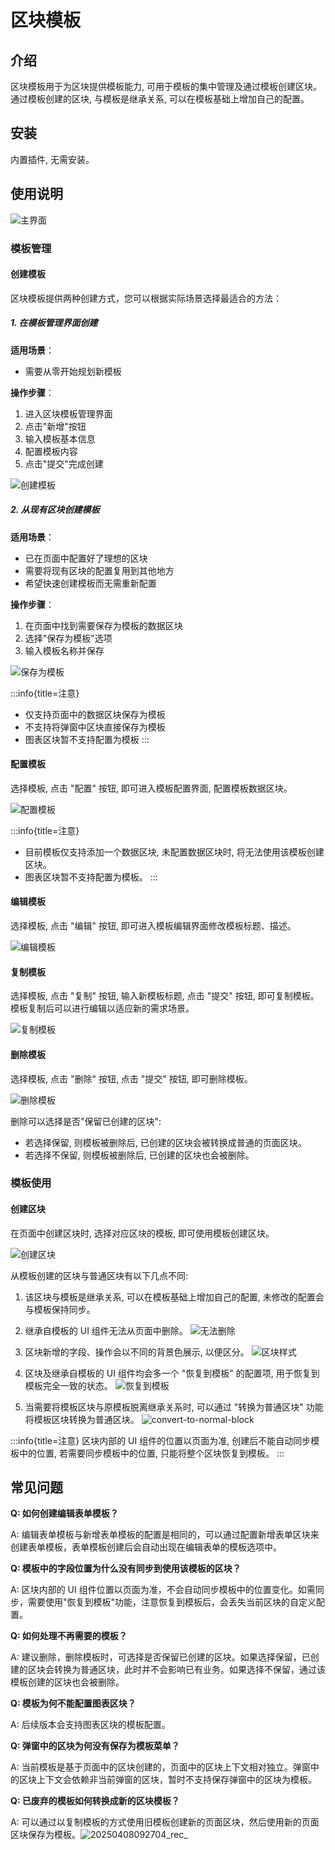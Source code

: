 # 区块模板

<PluginInfo name="block-template"></PluginInfo>
<style>
.markdown h5 {
    font-size: 15px;
}
</style>

## 介绍

区块模板用于为区块提供模板能力, 可用于模板的集中管理及通过模板创建区块。通过模板创建的区块, 与模板是继承关系, 可以在模板基础上增加自己的配置。

## 安装

内置插件, 无需安装。

## 使用说明

![主界面](https://static-docs.nocobase.com/main-screen-block-template.png)

### 模板管理

#### 创建模板

区块模板提供两种创建方式，您可以根据实际场景选择最适合的方法：

##### 1. 在模板管理界面创建

**适用场景**：
- 需要从零开始规划新模板

**操作步骤**：
1. 进入区块模板管理界面
2. 点击"新增"按钮
3. 输入模板基本信息
4. 配置模板内容
5. 点击"提交"完成创建

![创建模板](https://static-docs.nocobase.com/create-template.png)

##### 2. 从现有区块创建模板

**适用场景**：
- 已在页面中配置好了理想的区块
- 需要将现有区块的配置复用到其他地方
- 希望快速创建模板而无需重新配置

**操作步骤**：
1. 在页面中找到需要保存为模板的数据区块
2. 选择"保存为模板"选项
3. 输入模板名称并保存

![保存为模板](https://static-docs.nocobase.com/save-as-block-template.png)

:::info{title=注意}
- 仅支持页面中的数据区块保存为模板
- 不支持将弹窗中区块直接保存为模板
- 图表区块暂不支持配置为模板
:::

#### 配置模板

选择模板, 点击 "配置" 按钮, 即可进入模板配置界面, 配置模板数据区块。

![配置模板](https://static-docs.nocobase.com/configure-template.png)

:::info{title=注意}
- 目前模板仅支持添加一个数据区块, 未配置数据区块时, 将无法使用该模板创建区块。
- 图表区块暂不支持配置为模板。
:::

#### 编辑模板

选择模板, 点击 "编辑" 按钮, 即可进入模板编辑界面修改模板标题、描述。

![编辑模板](https://static-docs.nocobase.com/edit-template.png)

#### 复制模板

选择模板, 点击 "复制" 按钮, 输入新模板标题, 点击 "提交" 按钮, 即可复制模板。
模板复制后可以进行编辑以适应新的需求场景。

![复制模板](https://static-docs.nocobase.com/copy-template.png)

#### 删除模板

选择模板, 点击 "删除" 按钮, 点击 "提交" 按钮, 即可删除模板。

![删除模板](https://static-docs.nocobase.com/delete-template.png)

删除可以选择是否"保留已创建的区块":
- 若选择保留, 则模板被删除后, 已创建的区块会被转换成普通的页面区块。
- 若选择不保留, 则模板被删除后, 已创建的区块也会被删除。

### 模板使用

#### 创建区块

在页面中创建区块时, 选择对应区块的模板, 即可使用模板创建区块。

![创建区块](https://static-docs.nocobase.com/create-block.png)

从模板创建的区块与普通区块有以下几点不同:
1. 该区块与模板是继承关系, 可以在模板基础上增加自己的配置, 未修改的配置会与模板保持同步。
2. 继承自模板的 UI 组件无法从页面中删除。
![无法删除](https://static-docs.nocobase.com/disable-delete.png)

3. 区块新增的字段、操作会以不同的背景色展示, 以便区分。
![区块样式](https://static-docs.nocobase.com/template-bg.png)

4. 区块及继承自模板的 UI 组件均会多一个 "恢复到模板" 的配置项, 用于恢复到模板完全一致的状态。
![恢复到模板](https://static-docs.nocobase.com/revert-to-template.gif)

5. 当需要将模板区块与原模板脱离继承关系时, 可以通过 "转换为普通区块" 功能将模板区块转换为普通区块。
![convert-to-normal-block](https://static-docs.nocobase.com/convert-to-normal-block.png)


:::info{title=注意}
区块内部的 UI 组件的位置以页面为准, 创建后不能自动同步模板中的位置, 若需要同步模板中的位置, 只能将整个区块恢复到模板。
:::

## 常见问题

**Q: 如何创建编辑表单模板？**

A: 编辑表单模板与新增表单模板的配置是相同的，可以通过配置新增表单区块来创建表单模板，表单模板创建后会自动出现在编辑表单的模板选项中。

**Q: 模板中的字段位置为什么没有同步到使用该模板的区块？**

A: 区块内部的 UI 组件位置以页面为准，不会自动同步模板中的位置变化。如需同步，需要使用"恢复到模板"功能，注意恢复到模板后，会丢失当前区块的自定义配置。

**Q: 如何处理不再需要的模板？**

A: 建议删除，删除模板时，可选择是否保留已创建的区块。如果选择保留，已创建的区块会转换为普通区块，此时并不会影响已有业务。如果选择不保留，通过该模板创建的区块也会被删除。

**Q: 模板为何不能配置图表区块？**

A: 后续版本会支持图表区块的模板配置。

**Q: 弹窗中的区块为何没有保存为模板菜单？**

A: 当前模板是基于页面中的区块创建的，页面中的区块上下文相对独立。弹窗中的区块上下文会依赖非当前弹窗的区块，暂时不支持保存弹窗中的区块为模板。

**Q: 已废弃的模板如何转换成新的区块模板？**

A: 可以通过以复制模板的方式使用旧模板创建新的页面区块，然后使用新的页面区块保存为模板。![20250408092704_rec_](https://static-docs.nocobase.com/20250408092704_rec_.gif)
